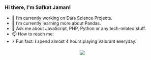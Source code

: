 ### Hi there, I'm Safkat Jaman!

- 🔭 I’m currently working on Data Science Projects.
- 🌱 I’m currently learning more about Pandas.
- 💬 Ask me about JavaScript, PHP, Python or any tech-related stuff.
- 📫 How to reach me: 
- ⚡ Fun fact: I spend almost 4 hours playing Valorant everyday.

<p align='center'>
      <img src='https://github-readme-stats.vercel.app/api?username=safkatjaman&&show_icons=true&title_color=ffffff&icon_color=bb2acf&text_color=daf7dc&bg_color=151515'>
</p>